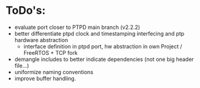 # ToDo's:
- evaluate port closer to PTPD main branch (v2.2.2)
- better differentiate ptpd clock and timestamping interfecing and ptp hardware abstraction
    - interface definition in ptpd port, hw abstraction in own Project / FreeRTOS + TCP fork
- demangle includes to better indicate dependencies (not one big header file...)
- uniformize naming conventions
- improve buffer handling.